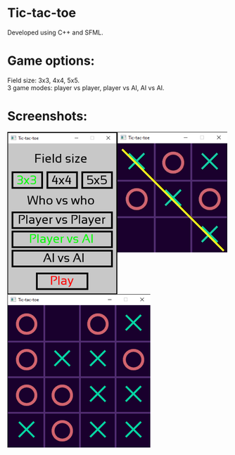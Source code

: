 # Tic-tac-toe
Developed using C++ and SFML.
# Game options:
Field size: 3x3, 4x4, 5x5.
<br/>
3 game modes: player vs player, player vs AI, AI vs AI.
# Screenshots:
<div class="row">
  <div class="column1">
    <img src="images/TTT_menu.PNG" width="250" align="left">
  </div>
  <div class="column2">
    <img src="images/TTT_3x3.png" width="250" align="top">
  </div>
  <div class="column3">
    <img src="images/TTT_4x4.png" width="325" align="top">
  </div>
</div>
